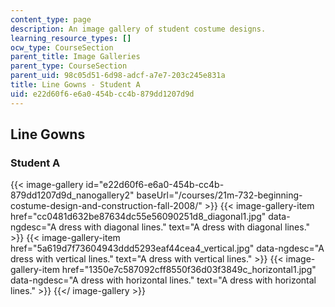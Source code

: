 ```yaml
---
content_type: page
description: An image gallery of student costume designs.
learning_resource_types: []
ocw_type: CourseSection
parent_title: Image Galleries
parent_type: CourseSection
parent_uid: 98c05d51-6d98-adcf-a7e7-203c245e831a
title: Line Gowns - Student A
uid: e22d60f6-e6a0-454b-cc4b-879dd1207d9d
---
```


Line Gowns
----------

### Student A
{{< image-gallery id="e22d60f6-e6a0-454b-cc4b-879dd1207d9d_nanogallery2" baseUrl="/courses/21m-732-beginning-costume-design-and-construction-fall-2008/" >}}
{{< image-gallery-item href="cc0481d632be87634dc55e56090251d8_diagonal1.jpg" data-ngdesc="A dress with diagonal lines." text="A dress with diagonal lines." >}}
{{< image-gallery-item href="5a619d7f73604943ddd5293eaf44cea4_vertical.jpg" data-ngdesc="A dress with vertical lines." text="A dress with vertical lines." >}}
{{< image-gallery-item href="1350e7c587092cff8550f36d03f3849c_horizontal1.jpg" data-ngdesc="A dress with horizontal lines." text="A dress with horizontal lines." >}}
{{</ image-gallery >}}